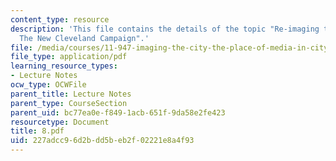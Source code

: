 ```yaml
---
content_type: resource
description: 'This file contains the details of the topic "Re-imaging the Rust Belt:
  The New Cleveland Campaign".'
file: /media/courses/11-947-imaging-the-city-the-place-of-media-in-city-design-and-development-fall-1998/227adcc96d2bdd5beb2f02221e8a4f93_8.pdf
file_type: application/pdf
learning_resource_types:
- Lecture Notes
ocw_type: OCWFile
parent_title: Lecture Notes
parent_type: CourseSection
parent_uid: bc77ea0e-f849-1acb-651f-9da58e2fe423
resourcetype: Document
title: 8.pdf
uid: 227adcc9-6d2b-dd5b-eb2f-02221e8a4f93
---
```

